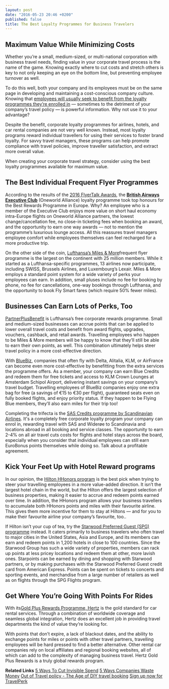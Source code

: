 ```yaml
---
layout: post
date: "2016-05-23 20:46 +0200"
published: false
title: The Best Loyalty Programmes for Business Travelers
---
```

## Maximum Value While Minimizing Costs
Whether you’re a small, medium-sized, or multi-national corporation with business travel needs, finding value in your corporate travel process is the name of the game. Knowing exactly where to cut costs and stretch others is key to not only keeping an eye on the bottom line, but preventing employee turnover as well.
 
To do this well, both your company and its employees must be on the same page in developing and maintaining a cost-conscious company culture. Knowing that [employees will usually seek to benefit from the loyalty programmes they’re enrolled in](http://travelperk.com/blog/5-Ways-to-Cut-Invisible-Spend/) — sometimes to the detriment of your company’s travel policy — is powerful information. Why not use it to your advantage?
 
Despite the benefit, corporate loyalty programmes for airlines, hotels, and car rental companies are not very well known. Instead, most loyalty programs reward individual travellers for using their services to foster brand loyalty. For savvy travel managers, these programs can help promote compliance with travel policies, improve traveller satisfaction, and extract more overall value.
 
When creating your corporate travel strategy, consider using the best loyalty programmes available for maximum value. 

## The Best Individual Frequent Flyer Programmes

According to the results of the [2016 FlyerTalk Awards](http://www.flyertalk.com/articles/2016-flyertalk-awards-and-the-winners-are.html), the [**British Airways Executive Club**](http://www.britishairways.com/en-gb/executive-club) (Oneworld Alliance) loyalty programme took top honours for the Best Rewards Programme in Europe. Why? An employee who is a member of the Executive Club enjoys more value on short haul economy intra-Europe flights on Oneworld Alliance partners, the lowest change/cancellation fee, no close-in ticketing fees when booking an award, and the opportunity to earn one way awards — not to mention the programme’s luxurious lounge access. All this reassures travel managers employee comfort while employees themselves can feel recharged for a more productive trip.

On the other side of the coin, [Lufthansa’s Miles & More](https://www.miles-and-more.com/online/portal/mam/kr/homepage?l=en)frequent flyer programme is the largest on the continent with 25 million members. While it started as a Lufthansa-specific programmes, 13 airlines now participate, including SWISS, Brussels Airlines, and Luxembourg’s Lexair. Miles & More employs a standard point system for a wide variety of perks your employees can earn. In addition, small pluses include no fee for booking by phone, no fee for cancellations, one-way bookings through Lufthansa, and the opportunity to book Fly Smart fares (which require 50% fewer miles).
 
## Businesses Can Earn Lots of Perks, Too
 
[PartnerPlusBenefit](https://www.partnerplusbenefit.com/application/) is Lufthansa’s free corporate rewards programme. Small and medium-sized businesses can accrue points that can be applied to lower overall travel costs and benefit from award flights, upgrades, vouchers, cashback, and retail awards. Travelling employees who happen to be Miles & More members will be happy to know that they’ll still be able to earn their own points, as well. This combination ultimately helps steer travel policy in a more cost-effective direction.
 
With [BlueBiz](http://www.bluebiz.com/en/), companies that often fly with Delta, Alitalia, KLM, or AirFrance can become even more cost-effective by benefitting from the extra services the programme offers. As a member, your company can earn Blue Credits and redeem them for free tickets and access to KLM Crown Lounges at Amsterdam Schipol Airport, delivering instant savings on your company’s travel budget. Travelling employees of BlueBiz companies enjoy one extra bag for free (a savings of €15 to €30 per flight), guaranteed seats even on fully booked flights, and enjoy priority status. If they happen to be Flying Blue members, they’ll also earn miles for their trip too!

Completing the trifecta is the [SAS Credits programme by Scandinavian Airlines](https://www.sas.se/sas-corporate/sas-credits/). It's a completely free corporate loyalty program your company can enrol in, rewarding travel with SAS and Widerøe to Scandinavia and locations abroad in all booking and service classes. The opportunity to earn 2-4% on all air travel cuts costs for flights and hotel stays across the board, especially when you consider that individual employees can still earn EuroBonus points themselves while doing so. Talk about a profitable agreement.

## Kick Your Feet Up with Hotel Reward programs

In our opinion, the [Hilton HHonors program](http://hhonors3.hilton.com/en/index.html) is the best pick when trying to steer your travelling employees in a more value-added direction. It isn’t the largest hotel chain in the world, but the Hilton offers the largest selection of business properties, making it easier to accrue and redeem points earned over time. In addition, the HHonors program allows your business travellers to accumulate both HHonors points and miles with their favourite airline. This gives them more incentive for them to stay at Hiltons — and for you to make their favourite airline your company’s favourite, too..

If Hilton isn’t your cup of tea, try the [Starwood Preferred Guest (SPG) programme](http://www.starwoodhotels.com/preferredguest/index.html?language=en_US) instead. It caters primarily to business travelers who often travel to major cities in the United States, Asia and Europe, and its members can earn and redeem points in 1,200 hotels in close to 100 countries. Since the Starwood Group has such a wide variety of properties, members can rack up points at less pricey locations and redeem them at other, more lavish ones. Starpoints can be earned by dining and shopping with Starwood partners, or by making purchases with the Starwood Preferred Guest credit card from American Express. Points can be spent on tickets to concerts and sporting events, and merchandise from a large number of retailers as well as on flights through the SPG Flights program. 

## Get Where You’re Going With Points For Rides
 
With its[Gold Plus Rewards Programme, Hertz](https://www.hertz.com/rentacar/member/enrollment) is the gold standard for car rental services. Through a combination of worldwide coverage and seamless global integration, Hertz does an excellent job in providing travel departments the kind of value they’re looking for.
 
With points that don’t expire, a lack of blackout dates, and the ability to exchange points for miles or points with other travel partners, travelling employees will be hard pressed to find a better alternative. Other rental car companies rely on local affiliates and regional booking websites, all of which can add to the complexity of managing business travel. Hertz Gold Plus Rewards is a truly global rewards program.

**Related Links**
[5 Ways To Cut Invisible Spend](http://travelperk.com/blog/5-Ways-to-Cut-Invisible-Spend/)
[5 Ways Companies Waste Money](http://travelperk.com/blog/business-travel-5-ways-companies-waste-money/)
[Out of Travel policy - The Age of DIY travel booking](http://travelperk.com/blog/the-age-of-diy-business-travel/)
[Sign up now for TravelPerk](www.travelperk.com)

